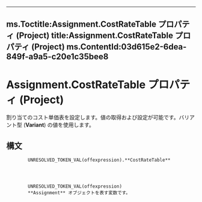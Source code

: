 

---
ms.Toctitle:Assignment.CostRateTable プロパティ (Project)
title:Assignment.CostRateTable プロパティ (Project)
ms.ContentId:03d615e2-6dea-849f-a9a5-c20e1c35bee8
---
# Assignment.CostRateTable プロパティ (Project)




割り当てのコスト単価表を設定します。値の取得および設定が可能です。バリアント型 (**Variant**) の値を使用します。

## 構文

            UNRESOLVED_TOKEN_VAL(offexpression).**CostRateTable**




            UNRESOLVED_TOKEN_VAL(offexpression)
            **Assignment** オブジェクトを表す変数です。




